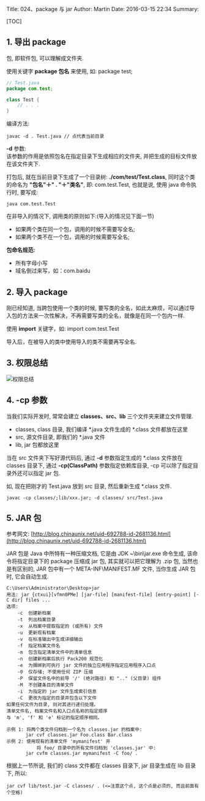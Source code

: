 Title: 024、package 与 jar
Author: Martin
Date: 2016-03-15 22:34
Summary:

[TOC]

## 1. 导出 package
包, 即软件包, 可以理解成文件夹.

使用关键字 __package 包名__ 来使用, 如: package test;

```java
// Test.java
package com.test;

class Test {
    // . . .
}
```

编译方法:

```
javac -d . Test.java // 点代表当前目录
```

__-d__ 参数:<br>
该参数的作用是依照包名在指定目录下生成相应的文件夹, 并把生成的目标文件放在该文件夹下.

打包后, 就在当前目录下生成了一个目录树: __./com/test/Test.class__, 同时这个类的命名为 __"包名"＋" . "＋"类名"__, 即: com.test.Test, 也就是说, 使用 java 命令执行时, 要写成:

```
java com.test.Test
```

在非导入的情况下, 调用类的原则如下:(导入的情况见下面一节)

- 如果两个类在同一个包，调用的时候不需要写全名;
- 如果两个类不在一个包，调用的时候需要写全名;

__包命名规范:__

- 所有字母小写
- 域名倒过来写，如：com.baidu

## 2. 导入 package
刚已经知道, 当跨包使用一个类的时候, 要写类的全名，如此太麻烦，可以通过导入包的方法来一次性解决，不再需要写类的全名，就像是在同一个包内一样.

使用 __import__ 关键字，如: import com.test.Test

导入后，在被导入的类中使用导入的类不需要再写全名.

## 3. 权限总结
![权限总结](http://i61.tinypic.com/5p52lf.jpg)

## 4. -cp 参数
当我们实际开发时, 常常会建立 __classes、src、lib__ 三个文件夹来建立文件管理.

- classes, class 目录, 我们编译 \*.java 文件生成的 \*.class 文件都放在这里
- src, 源文件目录, 即我们的 \*.java 文件
- lib, jar 包都放这里

当在 src 文件夹下写好源代码后, 通过 __-d__ 参数指定生成的 \*.class 文件放在 classes 目录下, 通过 __-cp(ClassPath)__ 参数指定依赖库目录, -cp 可以除了指定目录外还可以指定 jar 包.

如, 现在把刚才的 Test.java 放到 src 目录, 然后重新生成 \*.class 文件.

```
javac -cp classes/;lib/xxx.jar; -d classes/ src/Test.java
```

## 5. JAR 包
参考网文: [http://blog.chinaunix.net/uid-692788-id-2681136.html](http://blog.chinaunix.net/uid-692788-id-2681136.html)

JAR 包是 Java 中所特有一种压缩文档, 它是由 JDK ~\bin\jar.exe 命令生成, 该命令将指定目录下的 package 压缩成 jar 包, 其实就可以把它理解为 .zip 包, 当然也是有区别的, JAR 包中有一个 META-INF\MANIFEST.MF 文件, 当你生成 JAR 包时, 它会自动生成.

```
C:\Users\Administrator\Desktop>jar
用法: jar {ctxui}[vfmn0PMe] [jar-file] [manifest-file] [entry-point] [-C dir] files ...
选项:
    -c  创建新档案
    -t  列出档案目录
    -x  从档案中提取指定的 (或所有) 文件
    -u  更新现有档案
    -v  在标准输出中生成详细输出
    -f  指定档案文件名
    -m  包含指定清单文件中的清单信息
    -n  创建新档案后执行 Pack200 规范化
    -e  为捆绑到可执行 jar 文件的独立应用程序指定应用程序入口点
    -0  仅存储; 不使用任何 ZIP 压缩
    -P  保留文件名中的前导 '/' (绝对路径) 和 ".." (父目录) 组件
    -M  不创建条目的清单文件
    -i  为指定的 jar 文件生成索引信息
    -C  更改为指定的目录并包含以下文件
如果任何文件为目录, 则对其进行递归处理。
清单文件名, 档案文件名和入口点名称的指定顺序
与 'm', 'f' 和 'e' 标记的指定顺序相同。

示例 1: 将两个类文件归档到一个名为 classes.jar 的档案中:
       jar cvf classes.jar Foo.class Bar.class
示例 2: 使用现有的清单文件 'mymanifest' 并
           将 foo/ 目录中的所有文件归档到 'classes.jar' 中:
       jar cvfm classes.jar mymanifest -C foo/ .
```

根据上一节所说, 我们的 class 文件都在 classes 目录下, jar 目录生成在 lib 目录下, 所以:

```
jar cvf lib/test.jar -C classes/ . (<=注意这个点, 这个点是必须的, 而且前面有个空格)
```
